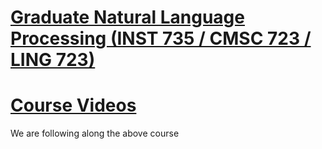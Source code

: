 # [Graduate Natural Language Processing (INST 735 / CMSC 723 / LING 723)](http://users.umiacs.umd.edu/~jbg/teaching/CMSC_723/)

# [Course Videos](https://www.youtube.com/playlist?list=PLegWUnz91WfuPebLI97-WueAP90JO-15i)

We are following along the above course 
